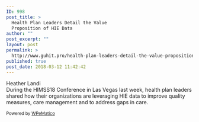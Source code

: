 ```yaml
---
ID: 998
post_title: >
  Health Plan Leaders Detail the Value
  Proposition of HIE Data
author: ""
post_excerpt: ""
layout: post
permalink: >
  http://www.guhit.pro/health-plan-leaders-detail-the-value-proposition-of-hie-data/
published: true
post_date: 2018-03-12 11:42:42
---
```

<div><div><div>Heather Landi</div></div></div><div><div><div>During the HIMSS18 Conference in Las Vegas last week, health plan leaders shared how their organizations are leveraging HIE data to improve quality measures, care management and to address gaps in care.</div></div></div><img src="http://feeds.feedburner.com/~r/healthcare-informatics/~4/40B17xyCjBs" height="1" width="1" alt=""><p class="wpematico_credit"><small>Powered by <a href="http://www.wpematico.com" target="_blank">WPeMatico</a></small></p>